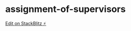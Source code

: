 # assignment-of-supervisors

[Edit on StackBlitz ⚡️](https://stackblitz.com/edit/angular-ivy-nfhznj)